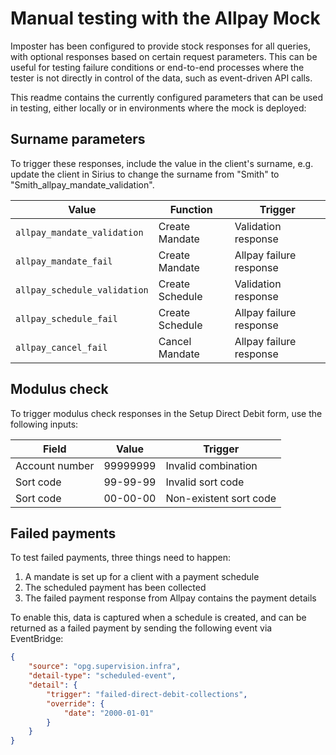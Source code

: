 Manual testing with the Allpay Mock
===
Imposter has been configured to provide stock responses for all queries, with optional responses based on certain
request parameters. This can be useful for testing failure conditions or end-to-end processes where the tester is not
directly in control of the data, such as event-driven API calls.

This readme contains the currently configured parameters that can be used in testing, either locally or in environments
where
the mock is deployed:

Surname parameters
---
To trigger these responses, include the value in the client's surname, e.g. update the client in Sirius to change the
surname from "Smith" to "Smith_allpay_mandate_validation".

| Value                        | Function        | Trigger                 |
|------------------------------|-----------------|-------------------------|
| `allpay_mandate_validation`  | Create Mandate  | Validation response     |
| `allpay_mandate_fail`        | Create Mandate  | Allpay failure response |
| `allpay_schedule_validation` | Create Schedule | Validation response     |
| `allpay_schedule_fail`       | Create Schedule | Allpay failure response |
| `allpay_cancel_fail`         | Cancel Mandate  | Allpay failure response |

Modulus check
---
To trigger modulus check responses in the Setup Direct Debit form, use the following inputs:

| Field          | Value    | Trigger                |
|----------------|----------|------------------------|
| Account number | 99999999 | Invalid combination    |
| Sort code      | 99-99-99 | Invalid sort code      |
| Sort code      | 00-00-00 | Non-existent sort code |

Failed payments
---
To test failed payments, three things need to happen:

1. A mandate is set up for a client with a payment schedule
2. The scheduled payment has been collected
3. The failed payment response from Allpay contains the payment details

To enable this, data is captured when a schedule is created, and can be returned as a failed payment by sending the
following event via EventBridge:

```json
{
    "source": "opg.supervision.infra",
    "detail-type": "scheduled-event",
    "detail": {
        "trigger": "failed-direct-debit-collections",
        "override": {
            "date": "2000-01-01"
        }
    }
}
```
